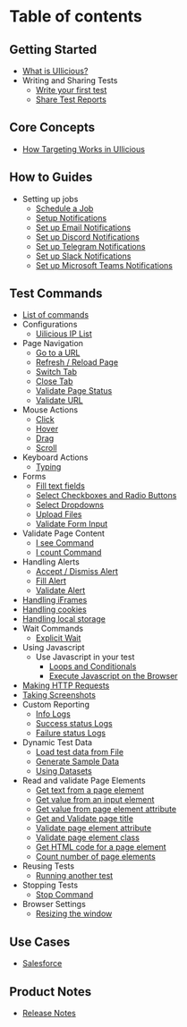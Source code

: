 # Table of contents

## Getting Started

* [What is UIlicious?](README.md)
* Writing and Sharing Tests
  * [Write your first test](getting-started/Writing-and-Sharing-Tests/Writing-your-first-test.md)
  * [Share Test Reports](getting-started/Writing-and-Sharing-Tests/share-test-reports.md)

## Core Concepts

* [How Targeting Works in UIlicious](core-concepts/how-targeting-works-in-uilicious.md)

## How to Guides

* Setting up jobs
  * [Schedule a Job](how-to-guides/Setting-up-jobs/schedule-a-job.md)
  * [Setup Notifications](how-to-guides/Setting-up-jobs/set-up-notifications.md)
  * [Set up Email Notifications](how-to-guides/Setting-up-jobs/set-up-email-notifications.md)
  * [Set up Discord Notifications](how-to-guides/Setting-up-jobs/set-up-discord-notifications.md)
  * [Set up Telegram Notifications](how-to-guides/Setting-up-jobs/set-up-telegram-notifications.md)
  * [Set up Slack Notifications](how-to-guides/Setting-up-jobs/set-up-slack-notifications.md)
  * [Set up Microsoft Teams Notifications](how-to-guides/Setting-up-jobs/set-up-microsoft-teams-notifications.md)

## Test Commands
* [List of commands](reference/commands-list.md)
* Configurations
  * [Uilicious IP List](reference/configurations/cloud-ip-list.md)
* Page Navigation
  * [Go to a URL](reference/page-navigation/go-to-a-url.md)
  * [Refresh / Reload Page](reference/page-navigation/refresh-page.md)
  * [Switch Tab](reference/page-navigation/switch-tabs.md)
  * [Close Tab](reference/page-navigation/close-tab.md)
  * [Validate Page Status](reference/page-navigation/validate-page-status.md)
  * [Validate URL](reference/validation-commands/validate-url.md)
* Mouse Actions
  * [Click](reference/mouse-interactions/click.md)
  * [Hover](reference/mouse-interactions/hover-over-objects.md)
  * [Drag](reference/mouse-interactions/drag-objects.md)
  * [Scroll](reference/mouse-interactions/scroll-page.md)
* Keyboard Actions
  * [Typing](reference/keyboard-interactions/Typing-or-pressing-keys.md)
* Forms
  * [Fill text fields](reference/keyboard-interactions/filling-forms/fill-input-fields.md)
  * [Select Checkboxes and Radio Buttons](reference/keyboard-interactions/filling-forms/select-checkboxes-and-radio-buttons.md)
  * [Select Dropdowns](reference/keyboard-interactions/filling-forms/select-dropdowns.md)
  * [Upload Files](reference/keyboard-interactions/filling-forms/upload-files.md)
  * [Validate Form Input](reference/validation-commands/validate-form-input.md)
* Validate Page Content
  * [I see Command](reference/validation-commands/validate-page-content/i-see-command.md)
  * [I count Command](reference/validation-commands/validate-page-content/i-count-command.md)
* Handling Alerts
  * [Accept / Dismiss Alert](reference/handling-alerts/accept-dismiss-alert.md)
  * [Fill Alert](reference/handling-alerts/fill-alert.md)
  * [Validate Alert](reference/handling-alerts/validate-alert.md)
* [Handling iFrames](reference/handling-iframes.md)
* [Handling cookies](reference/handling-cookies.md)
* [Handling local storage](reference/handling-local-storage.md)
* Wait Commands
  * [Explicit Wait](reference/wait-commands/explicit-wait.md)
* Using Javascript
  * Use Javascript in your test
    * [Loops and Conditionals](reference/using-javascript/use-javascript-in-your-test/loops-and-conditionals.md)
    * [Execute Javascript on the Browser](reference/using-javascript/use-javascript-in-your-test/execute-javascript-on-the-browser.md)
* [Making HTTP Requests](reference/making-http-requests.md)
* [Taking Screenshots](reference/taking-screenshots.md)
* Custom Reporting
  * [Info Logs](reference/custom-reporting/info-logs.md)
  * [Success status Logs](reference/custom-reporting/success-status-logs.md)
  * [Failure status Logs](reference/custom-reporting/failure-status-logs.md)
* Dynamic Test Data
  * [Load test data from File](reference/dynamic-test-data/load-test-data-from-file.md)
  * [Generate Sample Data](reference/dynamic-test-data/generate-sample-data.md)
  * [Using Datasets](reference/dynamic-test-data/using-datasets.md)
* Read and validate Page Elements
  * [Get text from a page element](reference/read-and-validate-page-elements/get-text-from-a-page-element.md)
  * [Get value from an input element](reference/read-and-validate-page-elements/get-value-from-an-input-element.md)
  * [Get value from page element attribute](reference/read-and-validate-page-elements/get-value-from-page-element-attribute.md)
  * [Get and Validate page title](reference/read-and-validate-page-elements/get-and-validate-page-title.md)
  * [Validate page element attribute](reference/read-and-validate-page-elements/validate-page-element-attribute.md)
  * [Validate page element class](reference/read-and-validate-page-elements/validate-page-element-class.md)
  * [Get HTML code for a page element](reference/read-and-validate-page-elements/get-html-code-for-a-page-element.md)
  * [Count number of page elements](reference/read-and-validate-page-elements/count-number-of-page-elements.md)
* Reusing Tests
  * [Running another test](reference/reusing-tests/running-another-test.md)
* Stopping Tests
  * [Stop Command](reference/stopping-tests/stop-command.md)
* Browser Settings
  * [Resizing the window](reference/browser-and-resolution-settings/resizing-window.md)

## Use Cases

* [Salesforce](best-practices/salesforce.md)

## Product Notes

* [Release Notes](product-and-support/release-notes.md)

